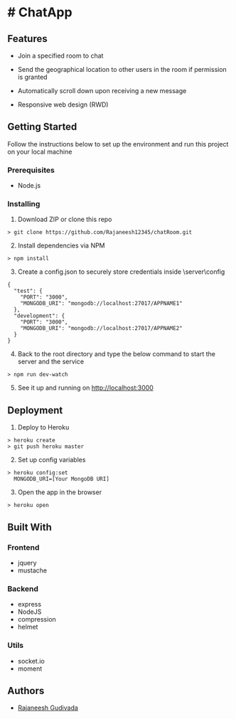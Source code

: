 # # ChatApp

## Features

-   Join a specified room to chat
    
-   Send the geographical location to other users in the room if permission is granted
    
-   Automatically scroll down upon receiving a new message
    
-   Responsive web design (RWD)


## [](https://github.com/rubychi/udemy-chatapp#getting-started)Getting Started

Follow the instructions below to set up the environment and run this project on your local machine

### [](https://github.com/rubychi/udemy-chatapp#prerequisites)Prerequisites

-   Node.js

### [](https://github.com/rubychi/udemy-chatapp#installing)Installing

1.  Download ZIP or clone this repo

```
> git clone https://github.com/Rajaneesh12345/chatRoom.git
```

2.  Install dependencies via NPM

```
> npm install
```

3. Create a config.json to securely store credentials inside \server\config

```
{
  "test": {
    "PORT": "3000",
    "MONGODB_URI": "mongodb://localhost:27017/APPNAME1"
  },
  "development": {
    "PORT": "3000",
    "MONGODB_URI": "mongodb://localhost:27017/APPNAME2"
  }
}
```

4.  Back to the root directory and type the below command to start the server and the service

```
> npm run dev-watch
```

5.  See it up and running on  [http://localhost:3000](http://localhost:3000/)

## [](https://github.com/rubychi/udemy-chatapp#deployment)Deployment

1.  Deploy to Heroku

```
> heroku create
> git push heroku master
```

2. Set up config variables

```
> heroku config:set
  MONGODB_URI=[Your MongoDB URI]
```

3.  Open the app in the browser

```
> heroku open
```



## [](https://github.com/rubychi/udemy-chatapp#built-with)Built With

### [](https://github.com/rubychi/udemy-chatapp#frontend)Frontend

-   jquery
-   mustache

### [](https://github.com/rubychi/udemy-chatapp#backend)Backend

-   express
-  NodeJS
-   compression
-   helmet

### [](https://github.com/rubychi/udemy-chatapp#utils)Utils

-   socket.io
-   moment


## Authors

- [Rajaneesh Gudivada](https://github.com/Rajaneesh12345)
